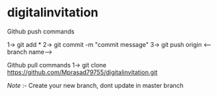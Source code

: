 # digitalinvitation

Github push commands

1-> git add * 
2-> git commit -m "commit message"
3-> git push origin <--branch name-->

Github pull commands
1-> git clone https://github.com/Mprasad79755/digitalinvitation.git 

*Note* :- Create your new branch, dont update in master branch